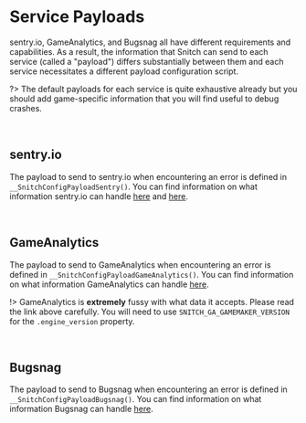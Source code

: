 # Service Payloads

sentry.io, GameAnalytics, and Bugsnag all have different requirements and capabilities. As a result, the information that Snitch can send to each service (called a "payload") differs substantially between them and each service necessitates a different payload configuration script.

?> The default payloads for each service is quite exhaustive already but you should add game-specific information that you will find useful to debug crashes.

&nbsp;

## sentry.io

The payload to send to sentry.io when encountering an error is defined in `__SnitchConfigPayloadSentry()`. You can find information on what information sentry.io can handle [here](https://develop.sentry.dev/sdk/overview/) and [here](https://develop.sentry.dev/sdk/event-payloads/).

&nbsp;

## GameAnalytics

The payload to send to GameAnalytics when encountering an error is defined in `__SnitchConfigPayloadGameAnalytics()`. You can find information on what information GameAnalytics can handle [here](https://restapidocs.gameanalytics.com/).

!> GameAnalytics is **extremely** fussy with what data it accepts. Please read the link above carefully. You will need to use `SNITCH_GA_GAMEMAKER_VERSION` for the `.engine_version` property.

&nbsp;

## Bugsnag

The payload to send to Bugsnag when encountering an error is defined in `__SnitchConfigPayloadBugsnag()`. You can find information on what information Bugsnag can handle [here](https://bugsnagerrorreportingapi.docs.apiary.io/#reference/0/notify/send-error-reports).